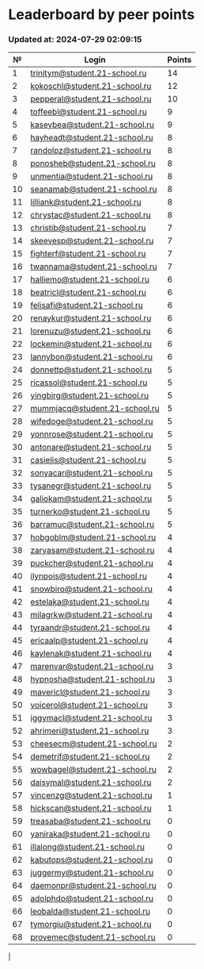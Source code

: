 # Leaderboard by peer points

### Updated at: 2024-07-29 02:09:15

| № | Login | Points |
|---|-------|--------|
|1|trinitym@student.21-school.ru|14|
|2|kokoschl@student.21-school.ru|12|
|3|pepperal@student.21-school.ru|10|
|4|toffeebl@student.21-school.ru|9|
|5|kaseybea@student.21-school.ru|9|
|6|hayheadt@student.21-school.ru|8|
|7|randolpz@student.21-school.ru|8|
|8|ponosheb@student.21-school.ru|8|
|9|unmentia@student.21-school.ru|8|
|10|seanamab@student.21-school.ru|8|
|11|lilliank@student.21-school.ru|8|
|12|chrystac@student.21-school.ru|8|
|13|christib@student.21-school.ru|7|
|14|skeevesp@student.21-school.ru|7|
|15|fighterf@student.21-school.ru|7|
|16|twannama@student.21-school.ru|7|
|17|halliemo@student.21-school.ru|6|
|18|beatricl@student.21-school.ru|6|
|19|felisafi@student.21-school.ru|6|
|20|renaykur@student.21-school.ru|6|
|21|lorenuzu@student.21-school.ru|6|
|22|lockemin@student.21-school.ru|6|
|23|lannybon@student.21-school.ru|6|
|24|donnettp@student.21-school.ru|5|
|25|ricassol@student.21-school.ru|5|
|26|yingbirg@student.21-school.ru|5|
|27|mummjacq@student.21-school.ru|5|
|28|wifedoge@student.21-school.ru|5|
|29|yonnrose@student.21-school.ru|5|
|30|antonare@student.21-school.ru|5|
|31|casielis@student.21-school.ru|5|
|32|sonyacar@student.21-school.ru|5|
|33|tysanegr@student.21-school.ru|5|
|34|galiokam@student.21-school.ru|5|
|35|turnerko@student.21-school.ru|5|
|36|barramuc@student.21-school.ru|5|
|37|hobgoblm@student.21-school.ru|4|
|38|zaryasam@student.21-school.ru|4|
|39|puckcher@student.21-school.ru|4|
|40|ilynpois@student.21-school.ru|4|
|41|snowbiro@student.21-school.ru|4|
|42|estelaka@student.21-school.ru|4|
|43|milagrkw@student.21-school.ru|4|
|44|tyraandr@student.21-school.ru|4|
|45|ericaalp@student.21-school.ru|4|
|46|kaylenak@student.21-school.ru|4|
|47|marenvar@student.21-school.ru|3|
|48|hypnosha@student.21-school.ru|3|
|49|mavericl@student.21-school.ru|3|
|50|voicerol@student.21-school.ru|3|
|51|iggymacl@student.21-school.ru|3|
|52|ahrimeri@student.21-school.ru|3|
|53|cheesecm@student.21-school.ru|2|
|54|demetrif@student.21-school.ru|2|
|55|wowbagel@student.21-school.ru|2|
|56|daisymal@student.21-school.ru|2|
|57|vincenzg@student.21-school.ru|1|
|58|hickscan@student.21-school.ru|1|
|59|treasaba@student.21-school.ru|0|
|60|yaniraka@student.21-school.ru|0|
|61|illalong@student.21-school.ru|0|
|62|kabutops@student.21-school.ru|0|
|63|juggermy@student.21-school.ru|0|
|64|daemonpr@student.21-school.ru|0|
|65|adolphdo@student.21-school.ru|0|
|66|leobalda@student.21-school.ru|0|
|67|tymorgiu@student.21-school.ru|0|
|68|provemec@student.21-school.ru|0|
|

